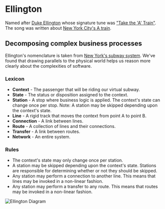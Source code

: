 # Ellington

Named after [Duke Ellington](http://www.dukeellington.com/) whose signature tune was ["Take the 'A' Train"](http://en.wikipedia.org/wiki/Take_the_%22A%22_Train).
The song was written about [New York City's A train](http://en.wikipedia.org/wiki/A_%28New_York_City_Subway_service%29).

## Decomposing complex business processes

Ellington's nomenclature is taken from [New York's subway system](http://en.wikipedia.org/wiki/New_York_City_Subway).
We've found that drawing parallels to the physical world helps us reason 
more clearly about the complexities of software.

### Lexicon

- **Context** - The passenger that will be riding our virtual subway.
- **State** - The status or disposition assigned to the context.
- **Station** - A stop where business logic is applied. 
                The context's state can change once per stop.
                Note: A station may be skipped depending upon the context's state.
- **Line** - A rigid track that moves the context from point A to point B.
- **Connection** - A link between lines.
- **Route** - A collection of lines and their connections.
- **Transfer** - A link between routes.
- **Network** - An entire system.

### Rules

- The context's state may only change once per station.
- A station may be skipped depending upon the context's state. 
  Stations are responsible for determining whether or not they should be skipped.
- Any station may perform a connection to another line.
  This means that lines may be invoked in a non-linear fashion.
- Any station may perform a transfer to any route.
  This means that routes may be invoked in a non-linear fashion.

![Ellington Diagram](https://raw.github.com/hopsoft/ellington/master/doc/diagram.png)
